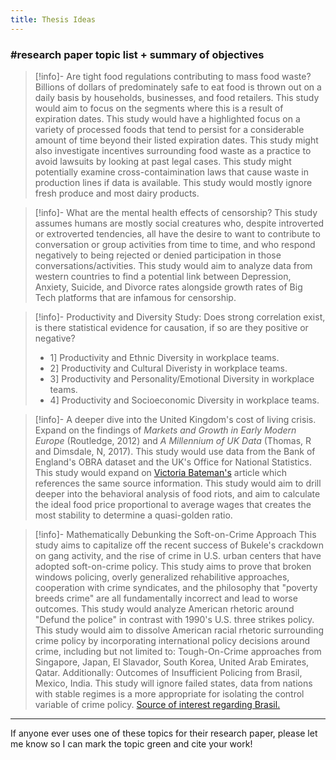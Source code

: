 ```yaml
---
title: Thesis Ideas
---
```


### #research paper topic list + summary of objectives

> [!info]- Are tight food regulations contributing to mass food waste?
> Billions of dollars of predominately safe to eat food is thrown out on a daily basis by households, businesses, and food retailers. This study would aim to focus on the segments where this is a result of expiration dates. This study would have a highlighted focus on a variety of processed foods that tend to persist for a considerable amount of time beyond their listed expiration dates. This study might also investigate incentives surrounding food waste as a practice to avoid lawsuits by looking at past legal cases. This study might potentially examine cross-contaimination laws that cause waste in production lines if data is available. This study would mostly ignore fresh produce and most dairy products.

> [!info]- What are the mental health effects of censorship?
> This study assumes humans are mostly social creatures who, despite introverted or extroverted tendencies, all have the desire to want to contribute to conversation or group activities from time to time, and who respond negatively to being rejected or denied participation in those conversations/activities. This study would aim to analyze data from western countries to find a potential link between Depression, Anxiety, Suicide, and Divorce rates alongside growth rates of Big Tech platforms that are infamous for censorship.

> [!info]- Productivity and Diversity Study: Does strong correlation exist, is there statistical evidence for causation, if so are they positive or negative?
> - 1] Productivity and Ethnic Diversity in workplace teams. 
> - 2] Productivity and Cultural Diveristy in workplace teams. 
> - 3] Productivity and Personality/Emotional Diversity in workplace teams. 
> - 4] Productivity and Socioeconomic Diversity in workplace teams.

> [!info]- A deeper dive into the United Kingdom's cost of living crisis.
> Expand on the findings of *Markets and Growth in Early Modern Europe* (Routledge, 2012) and *A Millennium of UK Data* (Thomas, R and Dimsdale, N, 2017). This study would use data from the Bank of England's OBRA dataset and the UK's Office for National Statistics. This study would expand on <a href="https://www.magzter.com/stories/education/BBC-History-UK/HARD-TIMES-WHAT-CENTURIES-OF-COSTOFLIVING-CRISES-REVEAL">Victoria Bateman's</a> article which references the same source information. This study would aim to drill deeper into the behavioral analysis of food riots, and aim to calculate the ideal food price proportional to average wages that creates the most stability to determine a quasi-golden ratio.

> [!info]- Mathematically Debunking the Soft-on-Crime Approach
> This study aims to capitalize off the recent success of Bukele's crackdown on gang activity, and the rise of crime in U.S. urban centers that have adopted soft-on-crime policy. This study aims to prove that broken windows policing, overly generalized rehabilitive approaches, cooperation with crime syndicates, and the philosophy that "poverty breeds crime" are all fundamentally incorrect and lead to worse outcomes. This study would analyze American rhetoric around "Defund the police" in contrast with 1990's U.S. three strikes policy. This study would aim to dissolve American racial rhetoric surrounding crime policy by incorporating international policy decisions around crime, including but not limited to: Tough-On-Crime approaches from Singapore, Japan, El Slavador, South Korea, United Arab Emirates, Qatar. Additionally: Outcomes of Insufficient Policing from Brasil, Mexico, India. This study will ignore failed states, data from nations with stable regimes is a more appropriate for isolating the control variable of crime policy. <a href="https://www.youtube.com/watch?v=hd3HrbjaVMk">Source of interest regarding Brasil.</a> 



---
If anyone ever uses one of these topics for their research paper, please let me know so I can mark the topic green and cite your work!
